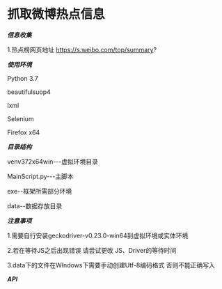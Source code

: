 # 抓取微博热点信息


_**信息收集**_

1.热点榜网页地址
  https://s.weibo.com/top/summary?


_**使用环境**_

Python 3.7

beautifulsuop4

lxml

Selenium

Firefox x64

_**目录结构**_

venv372x64win---虚拟环境目录

MainScript.py---主脚本

exe--框架所需部分环境

data--数据存放目录

**_注意事项_**

1.需要自行安装geckodriver-v0.23.0-win64到虚拟环境或实体环境

2.若在等待JS之后出现错误 请尝试更改 JS、Driver的等待时间

3.data下的文件在WIndows下需要手动创建Utf-8编码格式 否则不能正确写入

**_API_**
